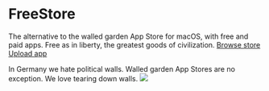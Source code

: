 # FreeStore
The alternative to the walled garden App Store for macOS, with free and paid apps.
Free as in liberty, the greatest goods of civilization.
[Browse store](xx)
[Upload app](xx)

In Germany we hate political walls. Walled garden App Stores are no exception.
We love tearing down walls.
![](berlin-wall.jpg)